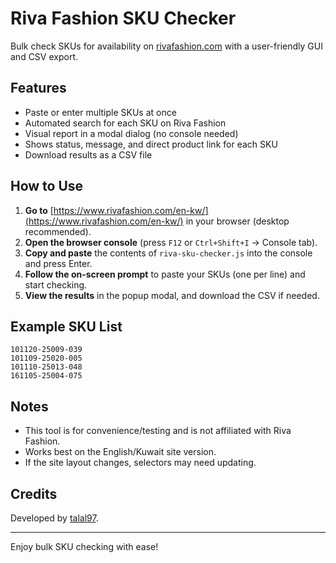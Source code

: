 # Riva Fashion SKU Checker

Bulk check SKUs for availability on [rivafashion.com](https://www.rivafashion.com/en-kw/) with a user-friendly GUI and CSV export.

## Features
- Paste or enter multiple SKUs at once
- Automated search for each SKU on Riva Fashion
- Visual report in a modal dialog (no console needed)
- Shows status, message, and direct product link for each SKU
- Download results as a CSV file

## How to Use
1. **Go to** [https://www.rivafashion.com/en-kw/](https://www.rivafashion.com/en-kw/) in your browser (desktop recommended).
2. **Open the browser console** (press `F12` or `Ctrl+Shift+I` → Console tab).
3. **Copy and paste** the contents of `riva-sku-checker.js` into the console and press Enter.
4. **Follow the on-screen prompt** to paste your SKUs (one per line) and start checking.
5. **View the results** in the popup modal, and download the CSV if needed.

## Example SKU List
```
101120-25009-039
101109-25020-005
101110-25013-048
161105-25004-075
```

## Notes
- This tool is for convenience/testing and is not affiliated with Riva Fashion.
- Works best on the English/Kuwait site version.
- If the site layout changes, selectors may need updating.

## Credits
Developed by [talal97](https://github.com/talal97).

---
Enjoy bulk SKU checking with ease! 